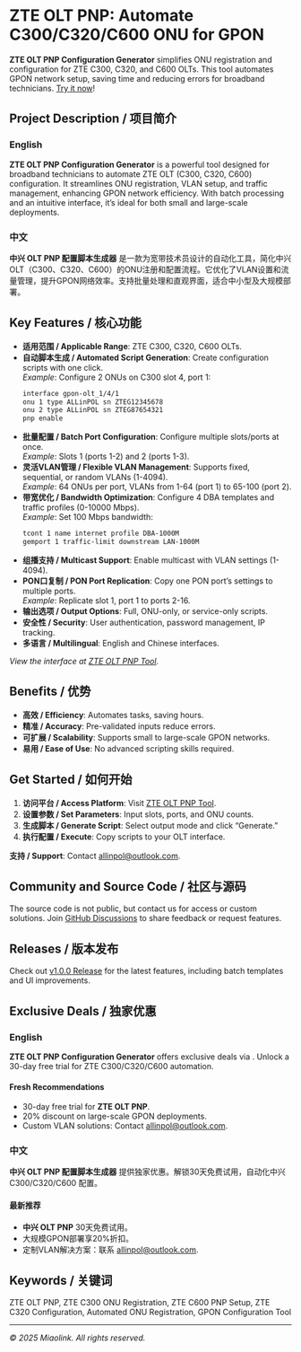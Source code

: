 # ZTE OLT PNP: Automate C300/C320/C600 ONU for GPON

**ZTE OLT PNP Configuration Generator** simplifies ONU registration and configuration for ZTE C300, C320, and C600 OLTs. This tool automates GPON network setup, saving time and reducing errors for broadband technicians. [Try it now](https://www.miaolink.cn/index.php/2025/06/04/zte-c300-c600-olt-pnp/)!

## Project Description / 项目简介

### English
**ZTE OLT PNP Configuration Generator** is a powerful tool designed for broadband technicians to automate ZTE OLT (C300, C320, C600) configuration. It streamlines ONU registration, VLAN setup, and traffic management, enhancing GPON network efficiency. With batch processing and an intuitive interface, it’s ideal for both small and large-scale deployments.

### 中文
**中兴 OLT PNP 配置脚本生成器** 是一款为宽带技术员设计的自动化工具，简化中兴 OLT（C300、C320、C600）的ONU注册和配置流程。它优化了VLAN设置和流量管理，提升GPON网络效率。支持批量处理和直观界面，适合中小型及大规模部署。

## Key Features / 核心功能

- **适用范围 / Applicable Range**: ZTE C300, C320, C600 OLTs.
- **自动脚本生成 / Automated Script Generation**: Create configuration scripts with one click.  
  *Example*: Configure 2 ONUs on C300 slot 4, port 1:  
  ```bash
  interface gpon-olt_1/4/1
  onu 1 type ALLinPOL sn ZTEG12345678
  onu 2 type ALLinPOL sn ZTEG87654321
  pnp enable
  ```
- **批量配置 / Batch Port Configuration**: Configure multiple slots/ports at once.  
  *Example*: Slots 1 (ports 1-2) and 2 (ports 1-3).
- **灵活VLAN管理 / Flexible VLAN Management**: Supports fixed, sequential, or random VLANs (1-4094).  
  *Example*: 64 ONUs per port, VLANs from 1-64 (port 1) to 65-100 (port 2).
- **带宽优化 / Bandwidth Optimization**: Configure 4 DBA templates and traffic profiles (0-10000 Mbps).  
  *Example*: Set 100 Mbps bandwidth:  
  ```bash
  tcont 1 name internet profile DBA-1000M
  gemport 1 traffic-limit downstream LAN-1000M
  ```
- **组播支持 / Multicast Support**: Enable multicast with VLAN settings (1-4094).
- **PON口复制 / PON Port Replication**: Copy one PON port’s settings to multiple ports.  
  *Example*: Replicate slot 1, port 1 to ports 2-16.
- **输出选项 / Output Options**: Full, ONU-only, or service-only scripts.
- **安全性 / Security**: User authentication, password management, IP tracking.
- **多语言 / Multilingual**: English and Chinese interfaces.

*View the interface at [ZTE OLT PNP Tool](https://www.miaolink.cn/index.php/2025/06/04/zte-c300-c600-olt-pnp/).*

## Benefits / 优势

- **高效 / Efficiency**: Automates tasks, saving hours.
- **精准 / Accuracy**: Pre-validated inputs reduce errors.
- **可扩展 / Scalability**: Supports small to large-scale GPON networks.
- **易用 / Ease of Use**: No advanced scripting skills required.

## Get Started / 如何开始

1. **访问平台 / Access Platform**: Visit [ZTE OLT PNP Tool](https://www.miaolink.cn/index.php/2025/06/04/zte-c300-c600-olt-pnp/).  
2. **设置参数 / Set Parameters**: Input slots, ports, and ONU counts.  
3. **生成脚本 / Generate Script**: Select output mode and click “Generate.”  
4. **执行配置 / Execute**: Copy scripts to your OLT interface.  

**支持 / Support**: Contact [allinpol@outlook.com](mailto:allinpol@outlook.com).

## Community and Source Code / 社区与源码

The source code is not public, but contact us for access or custom solutions. Join [GitHub Discussions](https://github.com/miaolink/ZTE_OLT_PNP/discussions) to share feedback or request features.

## Releases / 版本发布
Check out [v1.0.0 Release](https://github.com/miaolink/ZTE_OLT_PNP/releases/tag/v1.0.0) for the latest features, including batch templates and UI improvements.

## Exclusive Deals / 独家优惠

### English
**ZTE OLT PNP Configuration Generator** offers exclusive deals via . Unlock a 30-day free trial for ZTE C300/C320/C600 automation.

#### Fresh Recommendations
- 30-day free trial for **ZTE OLT PNP**.
- 20% discount on large-scale GPON deployments.
- Custom VLAN solutions: Contact [allinpol@outlook.com](mailto:allinpol@outlook.com).


### 中文
**中兴 OLT PNP 配置脚本生成器**  提供独家优惠。解锁30天免费试用，自动化中兴 C300/C320/C600 配置。

#### 最新推荐
- **中兴 OLT PNP** 30天免费试用。
- 大规模GPON部署享20%折扣。
- 定制VLAN解决方案：联系 [allinpol@outlook.com](mailto:allinpol@outlook.com).


## Keywords / 关键词
ZTE OLT PNP, ZTE C300 ONU Registration, ZTE C600 PNP Setup, ZTE C320 Configuration, Automated ONU Registration, GPON Configuration Tool

---

*© 2025 Miaolink. All rights reserved.*
